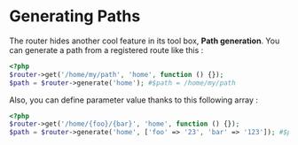 # Generating Paths

The router hides another cool feature in its tool box, **Path generation**.
You can generate a path from a registered route like this :
```php
<?php
$router->get('/home/my/path', 'home', function () {});
$path = $router->generate('home'); #$path = /home/my/path
```

Also, you can define parameter value thanks to this following array :
```php
<?php
$router->get('/home/{foo}/{bar}', 'home', function () {});
$path = $router->generate('home', ['foo' => '23', 'bar' => '123']); #$path = /home/23/123
```

